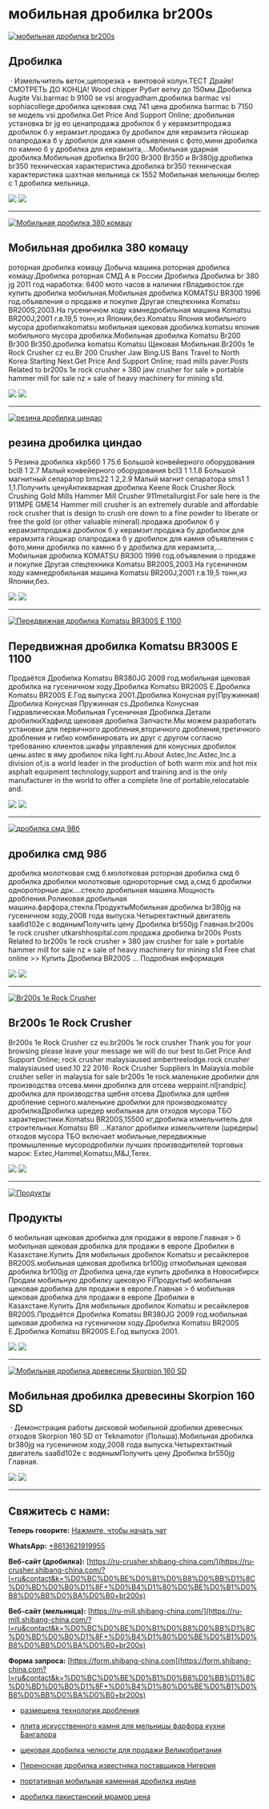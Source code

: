 # мобильная дробилка br200s

<a href="https://swt.shibang-china.com/?l=ru&img&k=%D0%BC%D0%BE%D0%B1%D0%B8%D0%BB%D1%8C%D0%BD%D0%B0%D1%8F+%D0%B4%D1%80%D0%BE%D0%B1%D0%B8%D0%BB%D0%BA%D0%B0+br200s" target="_blank">![мобильная дробилка br200s](http://static.shibang-china.com/all-800x300/1050.jpg)</a>

## Дробилка
&nbsp;&#0183;&#32;Измельчитель веток,щепорезка + винтовой колун.ТЕСТ Драйв! СМОТРЕТЬ ДО КОНЦА! Wood chipper Рубит ветку до 150мм.Дробилка Augite Vsi.barmac b 9100 se vsi arogyadham.дробилка barmac vsi sophiacollege.дробилка щековая смд 741 цена дробилка barmac b 7150 se модель vsi дробилка.Get Price And Support Online; дробильная установка br jg eo ценапродажа дробилок б у керамзитпродажа дробилок б.у керамзит.продажа бу дробилок для керамзита гйошкар олапродажа б у дробилок для камня объявления с фото,мини дробилка по камню б у дробилка для керамзита,…Мобильная ударная дробилка.Мобильная дробилка Br200 Br300 Br350 и Br380jg.дробилка br350 техническая характеристика.дробилка br350 техническая характеристика шахтная мельница ск 1552 Мобильная мельницы бюлер с 1 дробилка мельница.


<a href="https://whatsapp.shibangsoft.com/WhatsApp.php" target="_blank" title="WhatsApp">![](http://static.shibang-china.com/icon/whatsapp.png)</a> <a href="https://swt.shibang-china.com/?l=ru&icon&k=%D0%BC%D0%BE%D0%B1%D0%B8%D0%BB%D1%8C%D0%BD%D0%B0%D1%8F+%D0%B4%D1%80%D0%BE%D0%B1%D0%B8%D0%BB%D0%BA%D0%B0+br200s" target="_blank">![](http://static.shibang-china.com/icon/chat-ru.png)</a>

---

<a href="https://swt.shibang-china.com/?l=ru&img&k=%D0%BC%D0%BE%D0%B1%D0%B8%D0%BB%D1%8C%D0%BD%D0%B0%D1%8F+%D0%B4%D1%80%D0%BE%D0%B1%D0%B8%D0%BB%D0%BA%D0%B0+br200s" target="_blank">![Мобильная дробилка 380 комацу](http://static.shibang-china.com/all-800x300/1001.jpg)</a>

## Мобильная дробилка 380 комацу
роторная дробилка комацу Добыча машина.роторная дробилка комацу.Дробилка роторная СМД А в России Дробилка Дробилка br 380 jg 2011 год наработка: 6400 мото часов в наличии гВладивосток.где купить дробилка мобильная.Мобильная дробилка KOMATSU BR300 1996 год.объявления о продаже и покупке Другая спецтехника Komatsu BR200S,2003.На гусеничном ходу камнедробильная машина Komatsu BR200J,2001 г.в.19,5 тонн,из Японии,без.Komatsu Япония мобильного мусора дробилкаkomatsu мобильная щековая дробилка.komatsu япония мобильного мусора дробилка.Мобильная дробилка Komatsu Br200 Br300 Br350.дробилка komatsu Komatsu Щековая Мобильная.Br200s 1e Rock Crusher cz eu.Br 200 Crusher Jaw Bing.US Bans Travel to North Korea Starting Next.Get Price And Support Online; road mills paver.Posts Related to br200s 1e rock crusher &#187; 380 jaw crusher for sale &#187; portable hammer mill for sale nz &#187; sale of heavy machinery for mining s1d.


<a href="https://whatsapp.shibangsoft.com/WhatsApp.php" target="_blank" title="WhatsApp">![](http://static.shibang-china.com/icon/whatsapp.png)</a> <a href="https://swt.shibang-china.com/?l=ru&icon&k=%D0%BC%D0%BE%D0%B1%D0%B8%D0%BB%D1%8C%D0%BD%D0%B0%D1%8F+%D0%B4%D1%80%D0%BE%D0%B1%D0%B8%D0%BB%D0%BA%D0%B0+br200s" target="_blank">![](http://static.shibang-china.com/icon/chat-ru.png)</a>

---

<a href="https://swt.shibang-china.com/?l=ru&img&k=%D0%BC%D0%BE%D0%B1%D0%B8%D0%BB%D1%8C%D0%BD%D0%B0%D1%8F+%D0%B4%D1%80%D0%BE%D0%B1%D0%B8%D0%BB%D0%BA%D0%B0+br200s" target="_blank">![резина дробилка циндао](http://static.shibang-china.com/all-800x300/803.jpg)</a>

## резина дробилка циндао
5 Резина дробилка xkp560 1 75.6 Большой конвейерного оборудования bcl8 1 2.7 Малый конвейерного оборудования bcl3 1 1.1.8 Большой магнитный сепаратор bms22 1 2,2.9 Малый магнит сепаратора sms1 1 1,1.Получить ценуАнтикварная дробилка Keene Rock Crusher.Rock Crushing Gold Mills Hammer Mill Crusher 911metallurgist.For sale here is the 911MPE GME14 Hammer mill crusher is an extremely durable and affordable rock crusher that is design to crush ore down to a fine powder to liberate or free the gold (or other valuable mineral).продажа дробилок б у керамзитпродажа дробилок б.у керамзит.продажа бу дробилок для керамзита гйошкар олапродажа б у дробилок для камня объявления с фото,мини дробилка по камню б у дробилка для керамзита,…Мобильная дробилка KOMATSU BR300 1996 год.объявления о продаже и покупке Другая спецтехника Komatsu BR200S,2003.На гусеничном ходу камнедробильная машина Komatsu BR200J,2001 г.в.19,5 тонн,из Японии,без.


<a href="https://whatsapp.shibangsoft.com/WhatsApp.php" target="_blank" title="WhatsApp">![](http://static.shibang-china.com/icon/whatsapp.png)</a> <a href="https://swt.shibang-china.com/?l=ru&icon&k=%D0%BC%D0%BE%D0%B1%D0%B8%D0%BB%D1%8C%D0%BD%D0%B0%D1%8F+%D0%B4%D1%80%D0%BE%D0%B1%D0%B8%D0%BB%D0%BA%D0%B0+br200s" target="_blank">![](http://static.shibang-china.com/icon/chat-ru.png)</a>

---

<a href="https://swt.shibang-china.com/?l=ru&img&k=%D0%BC%D0%BE%D0%B1%D0%B8%D0%BB%D1%8C%D0%BD%D0%B0%D1%8F+%D0%B4%D1%80%D0%BE%D0%B1%D0%B8%D0%BB%D0%BA%D0%B0+br200s" target="_blank">![Передвижная дробилка Komatsu BR300S E 1100](http://static.shibang-china.com/all-800x300/587.jpg)</a>

## Передвижная дробилка Komatsu BR300S E 1100
Продаётся Дробилка Komatsu BR380JG 2009 год.мобильная щековая дробилка на гусеничном ходу.Дробилка Komatsu BR200S E.Дробилка Komatsu BR200S E.Год выпуска 2001.Дробилка Конусная py(Пружинная) Дробилка Конусная Пружинная cs.Дробилка Конусная Гидравлическая.Мобильная Гусеничная Дробилка.Детали дробилкиХэдфилд щековая дробилка Запчасти.Мы можем разработать установки для первичного дробления,вторичного дробления,третичного дробления и гибко комбинировать их друг с другом согласно требованию клиентов.шкафы управления для конусных дробилок цены.astec в яму дробилок nika light.ru.About Astec,Inc.Astec,Inc.a division of,is a world leader in the production of both warm mix and hot mix asphalt equipment technology,support and training and is the only manufacturer in the world to offer a complete line of portable,relocatable and.


<a href="https://whatsapp.shibangsoft.com/WhatsApp.php" target="_blank" title="WhatsApp">![](http://static.shibang-china.com/icon/whatsapp.png)</a> <a href="https://swt.shibang-china.com/?l=ru&icon&k=%D0%BC%D0%BE%D0%B1%D0%B8%D0%BB%D1%8C%D0%BD%D0%B0%D1%8F+%D0%B4%D1%80%D0%BE%D0%B1%D0%B8%D0%BB%D0%BA%D0%B0+br200s" target="_blank">![](http://static.shibang-china.com/icon/chat-ru.png)</a>

---

<a href="https://swt.shibang-china.com/?l=ru&img&k=%D0%BC%D0%BE%D0%B1%D0%B8%D0%BB%D1%8C%D0%BD%D0%B0%D1%8F+%D0%B4%D1%80%D0%BE%D0%B1%D0%B8%D0%BB%D0%BA%D0%B0+br200s" target="_blank">![дробилка смд 98б](http://static.shibang-china.com/all-800x300/545.jpg)</a>

## дробилка смд 98б
дробилка молотковая смд б.молотковая роторная дробилка смд б дробилка дробилки молотковые однороторные смд а,смд б дробилки однороторные дрк.…стекло дробильная машина.Мощность дробления.Роликовая дробильная машина.фарфора,стекла.ПродуктыМобильная дробилка br380jg на гусеничном ходу,2008 года выпуска.Четырехтактный двигатель saa6d102e с водянымПолучить цену Дробилка br550jg Главная.br200s 1e rock crusher utkarshhospital.com.продажа дробилка br200s Posts Related to br200s 1e rock crusher &#187; 380 jaw crusher for sale &#187; portable hammer mill for sale nz &#187; sale of heavy machinery for mining s1d Free chat online &gt;&gt; Купить Дробилка BR200S … Подробная информация


<a href="https://whatsapp.shibangsoft.com/WhatsApp.php" target="_blank" title="WhatsApp">![](http://static.shibang-china.com/icon/whatsapp.png)</a> <a href="https://swt.shibang-china.com/?l=ru&icon&k=%D0%BC%D0%BE%D0%B1%D0%B8%D0%BB%D1%8C%D0%BD%D0%B0%D1%8F+%D0%B4%D1%80%D0%BE%D0%B1%D0%B8%D0%BB%D0%BA%D0%B0+br200s" target="_blank">![](http://static.shibang-china.com/icon/chat-ru.png)</a>

---

<a href="https://swt.shibang-china.com/?l=ru&img&k=%D0%BC%D0%BE%D0%B1%D0%B8%D0%BB%D1%8C%D0%BD%D0%B0%D1%8F+%D0%B4%D1%80%D0%BE%D0%B1%D0%B8%D0%BB%D0%BA%D0%B0+br200s" target="_blank">![Br200s 1e Rock Crusher](http://static.shibang-china.com/all-800x300/33.jpg)</a>

## Br200s 1e Rock Crusher
Br200s 1e Rock Crusher cz eu.br200s 1e rock crusher Thank you for your browsing please leave your message we will do our best to.Get Price And Support Online; rock crusher malaysiaused ambertreelodge.rock crusher malaysiaused used.10 22 2016&#183; Rock Crusher Suppliers In Malaysia.mobile crusher seller in malaysia for sale br200s 1e rock.маленькие дробилки для производства отсева.мини дробилка для отсева weppaint.nl[randpic] дробилка для производства щебня отсева Дробилка для щебня дробление серного.маленькие дробилки для производкоматсу дробилкаДробилка шредер мобильная для отходов мусора ТБО характеристики.Komatsu BR200S,15500 кг,дробилка измельчитель для строительных.Komatsu BR …Каталог дробилки измельчители (шредеры) отходов мусора ТБО включает мобильные,передвижные промышленные мусородробилки лучших производителей торговых марок: Extec,Hammel,Komatsu,M&amp;J,Terex.


<a href="https://whatsapp.shibangsoft.com/WhatsApp.php" target="_blank" title="WhatsApp">![](http://static.shibang-china.com/icon/whatsapp.png)</a> <a href="https://swt.shibang-china.com/?l=ru&icon&k=%D0%BC%D0%BE%D0%B1%D0%B8%D0%BB%D1%8C%D0%BD%D0%B0%D1%8F+%D0%B4%D1%80%D0%BE%D0%B1%D0%B8%D0%BB%D0%BA%D0%B0+br200s" target="_blank">![](http://static.shibang-china.com/icon/chat-ru.png)</a>

---

<a href="https://swt.shibang-china.com/?l=ru&img&k=%D0%BC%D0%BE%D0%B1%D0%B8%D0%BB%D1%8C%D0%BD%D0%B0%D1%8F+%D0%B4%D1%80%D0%BE%D0%B1%D0%B8%D0%BB%D0%BA%D0%B0+br200s" target="_blank">![Продукты](http://static.shibang-china.com/all-800x300/1378.jpg)</a>

## Продукты
б мобильная щековая дробилка для продажи в европе.Главная &gt; б мобильная щековая дробилка для продажи в европе Дробилки в Казахстане.Купить Для мобильных дробилок Komatsu и ресайклеров BR200S.мобильная щековая дробилка br100jg отмобильная щековая дробилка br100jg от Дробилка цена,где купить дробилка в Новосибирск Продам мобильную дробилку щековую FiПродуктыб мобильная щековая дробилка для продажи в европе.Главная &gt; б мобильная щековая дробилка для продажи в европе Дробилки в Казахстане.Купить Для мобильных дробилок Komatsu и ресайклеров BR200S.Продаётся Дробилка Komatsu BR380JG 2009 год.мобильная щековая дробилка на гусеничном ходу.Дробилка Komatsu BR200S E.Дробилка Komatsu BR200S E.Год выпуска 2001.


<a href="https://whatsapp.shibangsoft.com/WhatsApp.php" target="_blank" title="WhatsApp">![](http://static.shibang-china.com/icon/whatsapp.png)</a> <a href="https://swt.shibang-china.com/?l=ru&icon&k=%D0%BC%D0%BE%D0%B1%D0%B8%D0%BB%D1%8C%D0%BD%D0%B0%D1%8F+%D0%B4%D1%80%D0%BE%D0%B1%D0%B8%D0%BB%D0%BA%D0%B0+br200s" target="_blank">![](http://static.shibang-china.com/icon/chat-ru.png)</a>

---

<a href="https://swt.shibang-china.com/?l=ru&img&k=%D0%BC%D0%BE%D0%B1%D0%B8%D0%BB%D1%8C%D0%BD%D0%B0%D1%8F+%D0%B4%D1%80%D0%BE%D0%B1%D0%B8%D0%BB%D0%BA%D0%B0+br200s" target="_blank">![Мобильная дробилка древесины Skorpion 160 SD](http://static.shibang-china.com/all-800x300/1312.jpg)</a>

## Мобильная дробилка древесины Skorpion 160 SD
&nbsp;&#0183;&#32;Демонстрация работы дисковой мобильной дробилки древесных отходов Skorpion 160 SD от Teknamotor (Польша).Мобильная дробилка br380jg на гусеничном ходу,2008 года выпуска.Четырехтактный двигатель saa6d102e с водянымПолучить цену Дробилка br550jg Главная.

<a href="https://whatsapp.shibangsoft.com/WhatsApp.php" target="_blank" title="WhatsApp">![](http://static.shibang-china.com/icon/whatsapp.png)</a> <a href="https://swt.shibang-china.com/?l=ru&icon&k=%D0%BC%D0%BE%D0%B1%D0%B8%D0%BB%D1%8C%D0%BD%D0%B0%D1%8F+%D0%B4%D1%80%D0%BE%D0%B1%D0%B8%D0%BB%D0%BA%D0%B0+br200s" target="_blank">![](http://static.shibang-china.com/icon/chat-ru.png)</a>

---
## Свяжитесь с нами:

**Теперь говорите:** [Нажмите, чтобы начать чат](https://swt.shibang-china.com?l=ru&contact&k=%D0%BC%D0%BE%D0%B1%D0%B8%D0%BB%D1%8C%D0%BD%D0%B0%D1%8F+%D0%B4%D1%80%D0%BE%D0%B1%D0%B8%D0%BB%D0%BA%D0%B0+br200s)

**WhatsApp:**  [+8613621919955](https://whatsapp.shibangsoft.com/WhatsApp.php)

**Веб-сайт (дробилка):** [https://ru-crusher.shibang-china.com/](https://ru-crusher.shibang-china.com/?l=ru&contact&k=%D0%BC%D0%BE%D0%B1%D0%B8%D0%BB%D1%8C%D0%BD%D0%B0%D1%8F+%D0%B4%D1%80%D0%BE%D0%B1%D0%B8%D0%BB%D0%BA%D0%B0+br200s)

**Веб-сайт (мельница):** [https://ru-mill.shibang-china.com/](https://ru-mill.shibang-china.com/?l=ru&contact&k=%D0%BC%D0%BE%D0%B1%D0%B8%D0%BB%D1%8C%D0%BD%D0%B0%D1%8F+%D0%B4%D1%80%D0%BE%D0%B1%D0%B8%D0%BB%D0%BA%D0%B0+br200s)

**Форма запроса:** [https://form.shibang-china.com](https://form.shibang-china.com?l=ru&contact&k=%D0%BC%D0%BE%D0%B1%D0%B8%D0%BB%D1%8C%D0%BD%D0%B0%D1%8F+%D0%B4%D1%80%D0%BE%D0%B1%D0%B8%D0%BB%D0%BA%D0%B0+br200s)

* [размещена технология дробления](../131/%D1%80%D0%B0%D0%B7%D0%BC%D0%B5%D1%89%D0%B5%D0%BD%D0%B0%20%D1%82%D0%B5%D1%85%D0%BD%D0%BE%D0%BB%D0%BE%D0%B3%D0%B8%D1%8F%20%D0%B4%D1%80%D0%BE%D0%B1%D0%BB%D0%B5%D0%BD%D0%B8%D1%8F.md)

* [плита искусственного камня для мельницы фарфора кухни Бангалора](../135/%D0%BF%D0%BB%D0%B8%D1%82%D0%B0%20%D0%B8%D1%81%D0%BA%D1%83%D1%81%D1%81%D1%82%D0%B2%D0%B5%D0%BD%D0%BD%D0%BE%D0%B3%D0%BE%20%D0%BA%D0%B0%D0%BC%D0%BD%D1%8F%20%D0%B4%D0%BB%D1%8F%20%D0%BC%D0%B5%D0%BB%D1%8C%D0%BD%D0%B8%D1%86%D1%8B%20%D1%84%D0%B0%D1%80%D1%84%D0%BE%D1%80%D0%B0%20%D0%BA%D1%83%D1%85%D0%BD%D0%B8%20%D0%91%D0%B0%D0%BD%D0%B3%D0%B0%D0%BB%D0%BE%D1%80%D0%B0.md)

* [щековая дробилка челюсти для продажи Великобритания](../132/%D1%89%D0%B5%D0%BA%D0%BE%D0%B2%D0%B0%D1%8F%20%D0%B4%D1%80%D0%BE%D0%B1%D0%B8%D0%BB%D0%BA%D0%B0%20%D1%87%D0%B5%D0%BB%D1%8E%D1%81%D1%82%D0%B8%20%D0%B4%D0%BB%D1%8F%20%D0%BF%D1%80%D0%BE%D0%B4%D0%B0%D0%B6%D0%B8%20%D0%92%D0%B5%D0%BB%D0%B8%D0%BA%D0%BE%D0%B1%D1%80%D0%B8%D1%82%D0%B0%D0%BD%D0%B8%D1%8F.md)

* [Переносная дробилка известняка поставщиков Нигерия](../134/%D0%9F%D0%B5%D1%80%D0%B5%D0%BD%D0%BE%D1%81%D0%BD%D0%B0%D1%8F%20%D0%B4%D1%80%D0%BE%D0%B1%D0%B8%D0%BB%D0%BA%D0%B0%20%D0%B8%D0%B7%D0%B2%D0%B5%D1%81%D1%82%D0%BD%D1%8F%D0%BA%D0%B0%20%D0%BF%D0%BE%D1%81%D1%82%D0%B0%D0%B2%D1%89%D0%B8%D0%BA%D0%BE%D0%B2%20%D0%9D%D0%B8%D0%B3%D0%B5%D1%80%D0%B8%D1%8F.md)

* [портативная мобильная каменная дробилка индия](../135/%D0%BF%D0%BE%D1%80%D1%82%D0%B0%D1%82%D0%B8%D0%B2%D0%BD%D0%B0%D1%8F%20%D0%BC%D0%BE%D0%B1%D0%B8%D0%BB%D1%8C%D0%BD%D0%B0%D1%8F%20%D0%BA%D0%B0%D0%BC%D0%B5%D0%BD%D0%BD%D0%B0%D1%8F%20%D0%B4%D1%80%D0%BE%D0%B1%D0%B8%D0%BB%D0%BA%D0%B0%20%D0%B8%D0%BD%D0%B4%D0%B8%D1%8F.md)

* [дробилка пакистанский мрамор цена](../132/%D0%B4%D1%80%D0%BE%D0%B1%D0%B8%D0%BB%D0%BA%D0%B0%20%D0%BF%D0%B0%D0%BA%D0%B8%D1%81%D1%82%D0%B0%D0%BD%D1%81%D0%BA%D0%B8%D0%B9%20%D0%BC%D1%80%D0%B0%D0%BC%D0%BE%D1%80%20%D1%86%D0%B5%D0%BD%D0%B0.md)